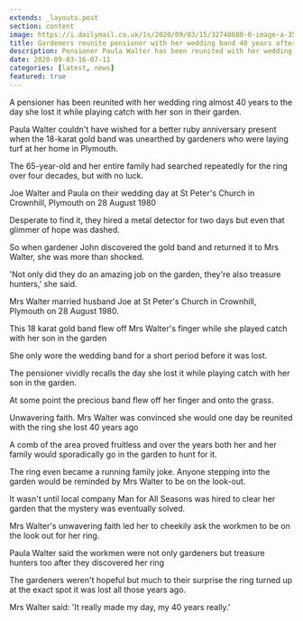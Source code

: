 ```yaml
---
extends: _layouts.post
section: content
image: https://i.dailymail.co.uk/1s/2020/09/03/15/32740080-0-image-a-35_1599144222741.jpg 
title: Gardeners reunite pensioner with her wedding band 40 years after it was lost 
description: Pensioner Paula Walter has been reunited with her wedding ring almost 40 years to the day she lost it while playing catch with her son in the garden.  It was found by gardeners laying down turf 
date: 2020-09-03-16-07-11 
categories: [latest, news] 
featured: true 
--- 
```

A pensioner has been reunited with her wedding ring almost 40 years to the day she lost it while playing catch with her son in their garden.

Paula Walter couldn't have wished for a better ruby anniversary present when the 18-karat gold band was unearthed by gardeners who were laying turf at her home in Plymouth.

The 65-year-old and her entire family had searched repeatedly for the ring over four decades, but with no luck. 

 Joe Walter and Paula on their wedding day at St Peter's Church in Crownhill, Plymouth on 28 August 1980

Desperate to find it, they hired a metal detector for two days but even that glimmer of hope was dashed.

So when gardener John discovered the gold band and returned it to Mrs Walter, she was more than shocked. 

'Not only did they do an amazing job on the garden, they're also treasure hunters,' she said.  

Mrs Walter married husband Joe at St Peter's Church in Crownhill, Plymouth on 28 August 1980. 

This 18 karat gold band flew off Mrs Walter's finger while she played catch with her son in the garden

She only wore the wedding band for a short period before it was lost.  

The pensioner vividly recalls the day she lost it while playing catch with her son in the garden.

At some point the precious band flew off her finger and onto the grass.

Unwavering faith. Mrs Walter was convinced she would one day be reunited with the ring she lost 40 years ago 

A comb of the area proved fruitless and over the years both her and her family would sporadically go in the garden to hunt for it.

The ring even became a running family joke. Anyone stepping into the garden would be reminded by Mrs Walter to be on the look-out.

It wasn't until local company Man for All Seasons was hired to clear her garden that the mystery was eventually solved.

Mrs Walter's unwavering faith led her to cheekily ask the workmen to be on the look out for her ring. 

Paula Walter said the workmen were not only gardeners but treasure hunters too after they discovered her ring

The gardeners weren't hopeful but much to their surprise the ring turned up at the exact spot it was lost all those years ago.  

Mrs Walter said: 'It really made my day, my 40 years really.' 

